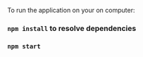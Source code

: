 

To run the application on your on computer:

### `npm install` to resolve dependencies
### `npm start`
